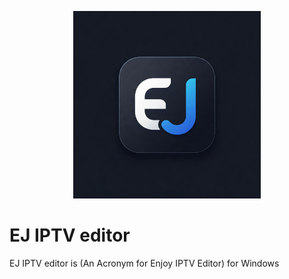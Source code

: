 <p align="center">
	<img src="EJ IPTV editor.jpg" width="300" height="300" alt="EJ IPTV editor">  
</p>

# EJ IPTV editor
EJ IPTV editor is (An Acronym for Enjoy IPTV Editor) for Windows
